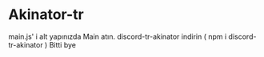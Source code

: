 # Akinator-tr
main.js' i alt yapınızda Main atın.
discord-tr-akinator indirin ( npm i discord-tr-akinator )
Bitti bye
